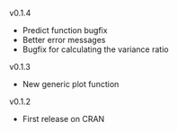 v0.1.4
- Predict function bugfix
- Better error messages
- Bugfix for calculating the variance ratio

v0.1.3
- New generic plot function

v0.1.2
- First release on CRAN
